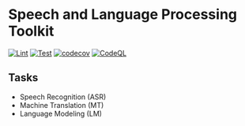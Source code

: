 # Speech and Language Processing Toolkit
[![Lint](https://github.com/kmori6/neural-networks/actions/workflows/lint.yaml/badge.svg)](https://github.com/kmori6/neural-networks/actions/workflows/lint.yaml)
[![Test](https://github.com/kmori6/neural-networks/actions/workflows/test.yaml/badge.svg)](https://github.com/kmori6/neural-networks/actions/workflows/test.yaml)
[![codecov](https://codecov.io/github/kmori6/neural-networks/graph/badge.svg?token=65HINWOTA5)](https://codecov.io/github/kmori6/neural-networks)
[![CodeQL](https://github.com/kmori6/neural-networks/actions/workflows/github-code-scanning/codeql/badge.svg)](https://github.com/kmori6/neural-networks/actions/workflows/github-code-scanning/codeql)

## Tasks
- Speech Recognition (ASR)
- Machine Translation (MT)
- Language Modeling (LM)
